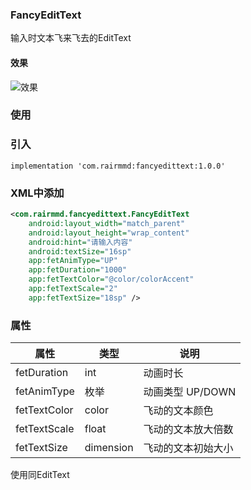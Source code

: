 ### FancyEditText

输入时文本飞来飞去的EditText

#### 效果
![效果](https://ftp.bmp.ovh/imgs/2020/08/041ad6df4f353ee5.gif)

### 使用
### 引入
```
implementation 'com.rairmmd:fancyedittext:1.0.0'
```
### XML中添加
```xml
<com.rairmmd.fancyedittext.FancyEditText
    android:layout_width="match_parent"
    android:layout_height="wrap_content"
    android:hint="请输入内容"
    android:textSize="16sp"
    app:fetAnimType="UP"
    app:fetDuration="1000"
    app:fetTextColor="@color/colorAccent"
    app:fetTextScale="2"
    app:fetTextSize="18sp" />
```
### 属性

| 属性 | 类型 | 说明 |
| --  | --  | --   |
| fetDuration | int | 动画时长 |
| fetAnimType | 枚举 | 动画类型 UP/DOWN |
| fetTextColor | color | 飞动的文本颜色 |
| fetTextScale | float | 飞动的文本放大倍数 |
| fetTextSize | dimension | 飞动的文本初始大小 |

使用同EditText


